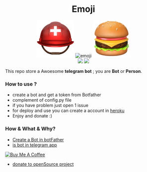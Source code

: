 <div align="center">
  <h1>Emoji</h1>
  <img src="/EmojiFolder/⛑%EF%B8%8F.png" alt="emoji"/> <img src="/EmojiFolder/🇮🇷.png" alt="emoji"/> <img src="/EmojiFolder/🍔.png" alt="emoji"/><br/>
  <img src="https://img.shields.io/badge/build-passing-green"/> <img src="https://img.shields.io/badge/Deploy-heroku-blue"/> <br/>
  </div>

 This repo store a Awoesome **telegram bot** ; you are **Bot** or **Person**.
 
### How to use ?

-  create a bot and get a token from Botfather
-  complement of config.py file 
-  if you have problem just open 1 issue
-  for deploy and use you can create a account in [heroku](https://www.heroku.com)
-  Enjoy and donate :)


### How & What & Why?

- [Create a Bot in botFather](https://core.telegram.org/bots)
- [is bot in telegram app](https://telegram.org/blog/bot-revolution#:~:text=Bots%20are%20simply%20Telegram%20accounts,to%20the%20Internet%20of%20Things.)



<a href="https://www.buymeacoffee.com/mehraan" target="_blank"><img src="https://www.buymeacoffee.com/assets/img/custom_images/orange_img.png" alt="Buy Me A Coffee" style="height: 41px !important;width: 174px !important;box-shadow: 0px 3px 2px 0px rgba(190, 190, 190, 0.5) !important;-webkit-box-shadow: 0px 3px 2px 0px rgba(190, 190, 190, 0.5) !important;" ></a>
- [donate to openSource project](https://www.quora.com/Have-you-ever-donated-to-an-open-source-project-How-much-and-why)
